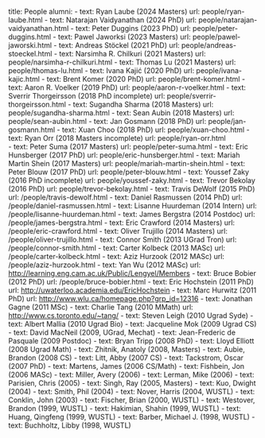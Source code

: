 title: People
alumni:
    - text: Ryan Laube (2024 Masters)
      url: people/ryan-laube.html
    - text: Natarajan Vaidyanathan (2024 PhD)
      url: people/natarajan-vaidyanathan.html
    - text: Peter Duggins (2023 PhD)
      url: people/peter-duggins.html
    - text: Pawel Jaworksi (2023 Masters)
      url: people/pawel-jaworski.html
    - text: Andreas Stöckel (2021 PhD)
      url: people/andreas-stoeckel.html
    - text: Narsimha R. Chilkuri (2021 Masters)
      url: people/narsimha-r-chilkuri.html
    - text: Thomas Lu (2021 Masters)
      url: people/thomas-lu.html
    - text: Ivana Kajić (2020 PhD)
      url: people/ivana-kajic.html
    - text: Brent Komer (2020 PhD)
      url: people/brent-komer.html
    - text: Aaron R. Voelker (2019 PhD)
      url: people/aaron-r-voelker.html
    - text: Sverrir Thorgeirsson (2018 PhD incomplete)
      url: people/sverrir-thorgeirsson.html
    - text: Sugandha Sharma (2018 Masters)
      url: people/sugandha-sharma.html
    - text: Sean Aubin (2018 Masters)
      url: people/sean-aubin.html
    - text: Jan Gosmann (2018 PhD)
      url: people/jan-gosmann.html
    - text: Xuan Choo (2018 PhD)
      url: people/xuan-choo.html
    - text: Ryan Orr (2018 Masters incomplete)
      url: people/ryan-orr.html      
    - text: Peter Suma (2017 Masters)
      url: people/peter-suma.html
    - text: Eric Hunsberger (2017 PhD)
      url: people/eric-hunsberger.html
    - text: Mariah Martin Shein (2017 Masters)
      url: people/mariah-martin-shein.html
    - text: Peter Blouw (2017 PhD)
      url: people/peter-blouw.html
    - text: Youssef Zaky (2016 PhD incomplete)
      url: people/youssef-zaky.html
    - text: Trevor Bekolay (2016 PhD)
      url: people/trevor-bekolay.html
    - text: Travis DeWolf (2015 PhD)
      url: /people/travis-dewolf.html
    - text: Daniel Rasmussen (2014 PhD)
      url: /people/daniel-rasmussen.html
    - text: Lisanne Huurdeman (2014 Intern)
      url: /people/lisanne-huurdeman.html
    - text: James Bergstra (2014 Postdoc)
      url: /people/james-bergstra.html
    - text: Eric Crawford (2014 Masters)
      url: /people/eric-crawford.html
    - text: Oliver Trujillo (2014 Masters)
      url: /people/oliver-trujillo.html
    - text: Connor Smith (2013 UGrad Tron)
      url: /people/connor-smith.html
    - text: Carter Kolbeck (2013 MASc)
      url: /people/carter-kolbeck.html
    - text: Aziz Hurzook (2012 MASc)
      url: /people/aziz-hurzook.html
    - text: Yan Wu (2012 MASc)
      url: http://learning.eng.cam.ac.uk/Public/Lengyel/Members
    - text: Bruce Bobier (2012 PhD)
      url: /people/bruce-bobier.html
    - text: Eric Hochstein (2011 PhD)
      url: http://uwaterloo.academia.edu/EricHochstein
    - text: Marc Hurwitz (2011 PhD)
      url: http://www.wlu.ca/homepage.php?grp_id=12316
    - text: Jonathan Gagne (2011 MSc)
    - text: Charlie Tang (2010 MMath)
      url: http://www.cs.toronto.edu/~tang/
    - text: Steven Leigh (2010 Ugrad Syde)
    - text: Albert Mallia (2010 Ugrad Bio)
    - text: Jacqueline Mok (2009 Ugrad CS)
    - text: David MacNeil (2009, UGrad, Mechat)
    - text: Jean-Frederic de Pasquale (2009 Postdoc)
    - text: Bryan Tripp (2008 PhD)
    - text: Lloyd Elliott (2008 Ugrad Math)
    - text: Zhitnik, Anatoly (2008, Masters)
    - text: Aubie, Brandon (2008 CS)
    - text: Litt, Abby (2007 CS)
    - text: Tackstrom, Oscar (2007 PhD)
    - text: Martens, James (2006 CS/Math)
    - text: Fishbein, Jon (2006 MASc)
    - text: Miller, Avery (2006)
    - text: Lerman, Mike (2006)
    - text: Parisien, Chris (2005)
    - text: Singh, Ray (2005, Masters)
    - text: Kuo, Dwight (2004)
    - text: Smith, Phil (2004)
    - text: Nover, Harris (2004, WUSTL)
    - text: Conklin, John (2003)
    - text: Fischer, Brian (2000, WUSTL)
    - text: Westover, Brandon (1999, WUSTL)
    - text: Hakimian, Shahin (1999, WUSTL)
    - text: Huang, Qingfeng (1999, WUSTL)
    - text: Barber, Michael J. (1998, WUSTL)
    - text: Buchholtz, Libby (1998, WUSTL)
